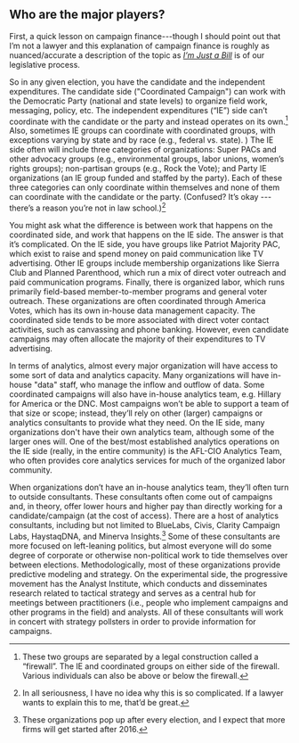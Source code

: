 ## Who are the major players? 

First, a quick lesson on campaign finance---though I should point out that I’m not a lawyer and this explanation of campaign finance is roughly as nuanced/accurate a description of the topic as *[I’m Just a Bill](https://www.youtube.com/watch?v=tyeJ55o3El0)* is of our legislative process. 

So in any given election, you have the candidate and the independent expenditures. The candidate side ("Coordinated Campaign") can work with the Democratic Party (national and state levels) to organize field work, messaging, policy, etc.  The independent expenditures (“IE”) side can’t coordinate with the candidate or the party and instead operates on its own.[^1] Also, sometimes IE groups can coordinate with coordinated groups, with exceptions varying by state and by race (e.g., federal vs. state). )  The IE side often will include three categories of organizations: Super PACs and other advocacy groups (e.g., environmental groups, labor unions, women’s rights groups); non-partisan groups (e.g., Rock the Vote); and Party IE organizations (an IE group funded and staffed by the party). Each of these three categories can only coordinate within themselves and none of them can coordinate with the candidate or the party. (Confused? It’s okay --- there’s a reason you’re not in law school.)[^2]

You might ask what the difference is between work that happens on the coordinated side, and work that happens on the IE side.  The answer is that it’s complicated.  On the IE side, you have groups like Patriot Majority PAC, which exist to raise and spend money on paid communication like TV advertising.  Other IE groups include membership organizations like Sierra Club and Planned Parenthood, which run a mix of direct voter outreach and paid communication programs.  Finally, there is organized labor, which runs primarily field-based member-to-member programs and general voter outreach. These organizations are often coordinated through America Votes, which has its own in-house data management capacity. The coordinated side tends to be more associated with direct voter contact activities, such as canvassing and phone banking.  However, even candidate campaigns may often allocate the majority of their expenditures to TV advertising. 

In terms of analytics, almost every major organization will have access to some sort of data and analytics capacity. Many organizations will have in-house "data" staff, who manage the inflow and outflow of data. Some coordinated campaigns will also have in-house analytics team, e.g. Hillary for America or the DNC. Most campaigns won’t be able to support a team of that size or scope; instead, they’ll rely on other (larger) campaigns or analytics consultants to provide what they need. On the IE side, many organizations don't have their own analytics team, although some of the larger ones will. One of the best/most established analytics operations on the IE side (really, in the entire community) is the AFL-CIO Analytics Team, who often provides core analytics services for much of the organized labor community. 

When organizations don’t have an in-house analytics team, they’ll often turn to outside consultants. These consultants often come out of campaigns and, in theory, offer lower hours and higher pay than directly working for a candidate/campaign (at the cost of access). There are a host of analytics consultants, including but not limited to BlueLabs, Civis, Clarity Campaign Labs, HaystaqDNA, and Minerva Insights.[^3] Some of these consultants are more focused on left-leaning politics, but almost everyone will do some degree of corporate or otherwise non-political work to tide themselves over between elections. Methodologically, most of these organizations provide predictive modeling and strategy. On the experimental side, the progressive movement has the Analyst Institute, which conducts and disseminates research related to tactical strategy and serves as a central hub for meetings between practitioners (i.e., people who implement campaigns and other programs in the field) and analysts. All of these consultants will work in concert with strategy pollsters in order to provide information for campaigns.

[^1]: These two groups are separated by a legal construction called a “firewall”. The IE and coordinated groups on either side of the firewall. Various individuals can also be above or below the firewall.

[^2]: In all seriousness, I have no idea why this is so complicated. If a lawyer wants to explain this to me, that’d be great.

[^3]: These organizations pop up after every election, and I expect that more firms will get started after 2016.